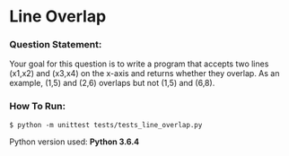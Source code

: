 # Line Overlap

### Question Statement:

Your goal for this question is to write a program that accepts two lines (x1,x2) and (x3,x4) on the
x-axis and returns whether they overlap. As an example, (1,5) and (2,6) overlaps but not (1,5) and (6,8).

### How To Run:

```
$ python -m unittest tests/tests_line_overlap.py
```

Python version used: **Python 3.6.4**

